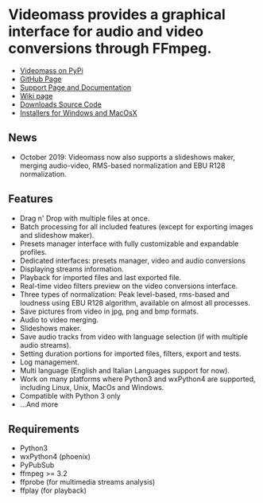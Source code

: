 # **Videomass** provides a graphical interface for audio and video conversions through FFmpeg.   

* [Videomass on PyPi](https://pypi.org/project/videomass/)
* [GitHub Page](https://github.com/jeanslack/Videomass)
* [Support Page and Documentation](http://jeanslack.github.io/Videomass)
* [Wiki page](https://github.com/jeanslack/Videomass/wiki)
* [Downloads Source Code](https://github.com/jeanslack/Videomass/releases)
* [Installers for Windows and MacOsX](https://sourceforge.net/projects/videomass2/)

## News

- October 2019: Videomass now also supports a slideshows maker, 
  merging audio-video, RMS-based normalization and EBU R128
  normalization.

## Features

- Drag n' Drop with multiple files at once.
- Batch processing for all included features (except for exporting images and 
  slideshow maker).
- Presets manager interface with fully customizable and expandable profiles.
- Dedicated interfaces: presets manager, video and audio conversions
- Displaying streams information.
- Playback for imported files and last exported file.
- Real-time video filters preview on the video conversions interface.
- Three types of normalization: Peak level-based, rms-based and loudness using 
  EBU R128 algorithm, available on almost all processes.
- Save pictures from video in jpg, png and bmp formats.
- Audio to video merging.
- Slideshows maker.
- Save audio tracks from video with language selection (if with multiple audio streams).
- Setting duration portions for imported files, filters, export and tests.
- Log management.
- Multi language (English and Italian Languages support for now).
- Work on many platforms where Python3 and wxPython4 are supported, 
  including Linux, Unix, MacOs and Windows.
- Compatible with Python 3 only
- ...And more

## Requirements
   
- Python3     
- wxPython4 (phoenix) 
- PyPubSub  
- ffmpeg >= 3.2   
- ffprobe (for multimedia streams analysis)  
- ffplay (for playback)   

